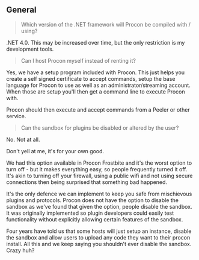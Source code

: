 ## General

> Which version of the .NET framework will Procon be compiled with / using?

.NET 4.0. This may be increased over time, but the only restriction is my development tools.

> Can I host Procon myself instead of renting it?

Yes, we have a setup program included with Procon. This just helps you create a self signed certificate to accept commands, setup the base language for Procon to use as well as an administrator/streaming account. When those are setup you'll then get a command line to execute Procon with.

Procon should then execute and accept commands from a Peeler or other service.

> Can the sandbox for plugins be disabled or altered by the user?

No. Not at all.

Don't yell at me, it's for your own good.

We had this option available in Procon Frostbite and it's the worst option to turn off - but it makes everything easy, so people frequently turned it off. It's akin to turning off your firewall, using a public wifi and not using secure connections then being surprised that something bad happened.

It's the only defence we can implement to keep you safe from mischievous plugins and protocols. Procon does not have the option to disable the sandbox as we've found that given the option, people disable the sandbox. It was originally implemented so plugin developers could easily test functionality without explicitly allowing certain features of the sandbox.

Four years have told us that some hosts will just setup an instance, disable the sandbox and allow users to upload any code they want to their procon install. All this and we keep saying you shouldn't ever disable the sandbox. Crazy huh?